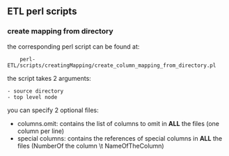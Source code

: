 ## ETL perl scripts

### create mapping from directory

the corresponding perl script can be found at: 

		perl-ETL/scripts/creatingMapping/create_column_mapping_from_directory.pl
		
the script takes 2 arguments: 

	- source directory
	- top level node
	
you can specify 2 optional files: 

- columns.omit: contains the list of columns to omit in **ALL** the files (one column per line)
- special columns: contains the references of special columns in **ALL** the files (NumberOf the column \t NameOfTheColumn)
